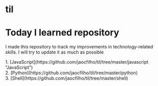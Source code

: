 # til
<h1>Today I learned repository</h1>
<p>I made this repository to track my improvements in technology-related skills. I will try to update it as much as possible
</p>
1. [JavaScript](https://github.com/jaocfilho/til/tree/master/javascript "JavaScript")<br />
2. [Python](https://github.com/jaocfilho/til/tree/master/python)<br />
3. [Shell](https://github.com/jaocfilho/til/tree/master/shell)<br />
